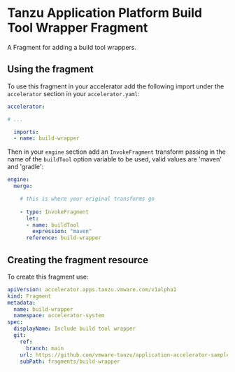 # Tanzu Application Platform Build Tool Wrapper Fragment

A Fragment for adding a build tool wrappers.

## Using the fragment

To use this fragment in your accelerator add the following import under the `accelerator` section in your `accelerator.yaml`:

```yaml
accelerator:

# ...

  imports:
  - name: build-wrapper
```

Then in your `engine` section add an `InvokeFragment` transform passing in the name of the `buildTool` option variable
to be used, valid values are 'maven' and 'gradle':

```yaml
engine:
  merge:

    # this is where your original transforms go
    
    - type: InvokeFragment
      let:
      - name: buildTool
        expression: "maven"
      reference: build-wrapper
```

## Creating the fragment resource

To create this fragment use:

```yaml
apiVersion: accelerator.apps.tanzu.vmware.com/v1alpha1
kind: Fragment
metadata:
  name: build-wrapper
  namespace: accelerator-system
spec:
  displayName: Include build tool wrapper
  git:
    ref:
      branch: main
    url: https://github.com/vmware-tanzu/application-accelerator-samples.git
    subPath: fragments/build-wrapper
```
